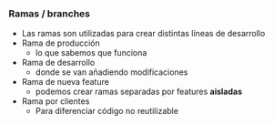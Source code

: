 ### Ramas / branches
* Las ramas son utilizadas para crear distintas líneas de desarrollo
 * Rama de producción
   * lo que sabemos que funciona
 * Rama de desarrollo
   * donde se van añadiendo modificaciones
 * Rama de nueva feature
   * podemos crear ramas separadas por features **aisladas**
 * Rama por clientes
   * Para diferenciar código no reutilizable
